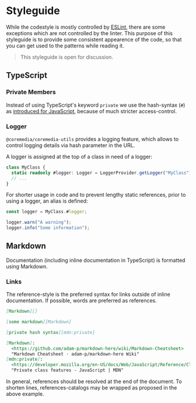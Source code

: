 # Styleguide

While the codestyle is mostly controlled by [ESLint][], there are some
exceptions which are not controlled by the linter. This purpose of this
styleguide is to provide some consistent appearence of the code, so that
you can get used to the patterns while reading it.

> This styleguide is open for discussion.

## TypeScript

### Private Members

Instead of using TypeScript's keyword `private` we use the hash-syntax (`#`) as
[introduced for JavaScript][mdn:private], because of much stricter
access-control.

### Logger

`@coremedia/coremedia-utils` provides a logging feature, which allows to control
logging details via hash parameter in the URL.

A logger is assigned at the top of a class in need of a logger:

```typescript
class MyClass {
  static readonly #logger: Logger = LoggerProvider.getLogger("MyClass");
  // ...
}
```

For shorter usage in code and to prevent lengthy static references, prior to
using a logger, an alias is defined:

```typescript
const logger = MyClass.#logger;

logger.warn("A warning");
logger.info("Some information");
```

## Markdown

Documentation (including inline documentation in TypeScript) is formatted using
Markdown.

### Links

The reference-style is the preferred syntax for links outside of inline
documentation. If possible, words are preferred as references.

```markdown
[Markdown][]

[some markdown][Markdown]

[private hash syntax][mdn:private]

[Markdown]:
  <https://github.com/adam-p/markdown-here/wiki/Markdown-Cheatsheet>
  "Markdown Cheatsheet · adam-p/markdown-here Wiki"
[mdn:private]:
  <https://developer.mozilla.org/en-US/docs/Web/JavaScript/Reference/Classes/Private_class_fields>
  "Private class features - JavaScript | MDN"
```

In general, references should be resolved at the end of the document. To shorten
lines, references-catalogs may be wrapped as proposed in the above example.

<!--
--------------------------------------------------------------------------------
References
--------------------------------------------------------------------------------
-->

[ESLint]:
  <https://eslint.org/>
  "ESLint - Pluggable JavaScript linter"
[mdn:private]:
  <https://developer.mozilla.org/en-US/docs/Web/JavaScript/Reference/Classes/Private_class_fields>
  "Private class features - JavaScript | MDN"
